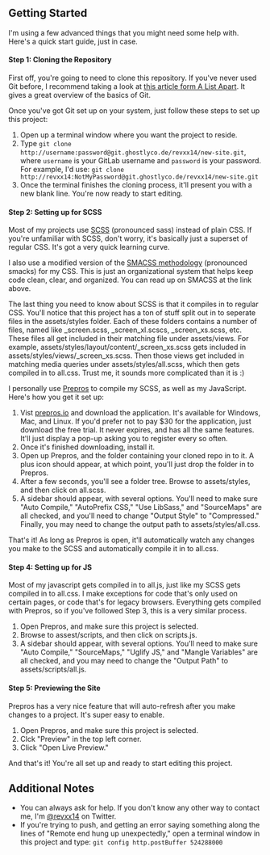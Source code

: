 ## Getting Started

I'm using a few advanced things that you might need some help with. Here's a quick start guide, just in case.

#### Step 1: Cloning the Repository

First off, you're going to need to clone this repository. If you've never used Git before, I recommend taking a look at [this article form A List Apart](alistapart.com/article/get-started-with-git). It gives a great overview of the basics of Git.

Once you've got Git set up on your system, just follow these steps to set up this project:

 1. Open up a terminal window where you want the project to reside.
 2. Type `git clone http://username:password@git.ghostlyco.de/revxx14/new-site.git`, where `username` is your GitLab username and `password` is your password. For example, I'd use: `git clone http://revxx14:NotMyPassword@git.ghostlyco.de/revxx14/new-site.git`
 3. Once the terminal finishes the cloning process, it'll present you with a new blank line. You're now ready to start editing.
 
#### Step 2: Setting up for SCSS
 
Most of my projects use [SCSS](http://sass-lang.com/) (pronounced sass) instead of plain CSS. If you're unfamiliar with SCSS, don't worry, it's basically just a superset of regular CSS. It's got a very quick learning curve.

I also use a modified version of the [SMACSS methodology](https://smacss.com/) (pronounced smacks) for my CSS. This is just an organizational system that helps keep code clean, clear, and organized. You can read up on SMACSS at the link above.

The last thing you need to know about SCSS is that it compiles in to regular CSS. You'll notice that this project has a ton of stuff split out in to seperate files in the assets/styles folder. Each of these folders contains a number of files, named like _screen.scss, _screen_xl.scscs, _screen_xs.scss, etc. These files all get included in their matching file under assets/views. For example, assets/styles/layout/content/_screen_xs.scss gets included in assets/styles/views/_screen_xs.scss. Then those views get included in matching media queries under assets/styles/all.scss, which then gets compiled in to all.css. Trust me, it sounds more complicated than it is :)

I personally use [Prepros](https://prepros.io/) to compile my SCSS, as well as my JavaScript. Here's how you get it set up:
 
 1. Vist [prepros.io](https://prepros.io/) and download the application. It's available for Windows, Mac, and Linux. If you'd prefer not to pay $30 for the application, just download the free trial. It never expires, and has all the same features. It'll just display a pop-up asking you to register every so often.
 2. Once it's finished downloading, install it.
 3. Open up Prepros, and the folder containing your cloned repo in to it. A plus icon should appear, at which point, you'll just drop the folder in to Prepros.
 4. After a few seconds, you'll see a folder tree. Browse to assets/styles, and then click on all.scss.
 5. A sidebar should appear, with several options. You'll need to make sure "Auto Compile," "AutoPrefix CSS," "Use LibSass," and "SourceMaps" are all checked, and you'll need to change "Output Style" to "Compressed." Finally, you may need to change the output path to assets/styles/all.css.

That's it! As long as Prepros is open, it'll automatically watch any changes you make to the SCSS and automatically compile it in to all.css.

#### Step 4: Setting up for JS

Most of my javascript gets compiled in to all.js, just like my SCSS gets compiled in to all.css. I make exceptions for code that's only used on certain pages, or code that's for legacy browsers. Everything gets compiled with Prepros, so if you've followed Step 3, this is a very similar process.

 1. Open Prepros, and make sure this project is selected.
 2. Browse to assest/scripts, and then click on scripts.js.
 3. A sidebar should appear, with several options. You'll need to make sure "Auto Compile," "SourceMaps," "Uglify JS," and "Mangle Variables" are all checked, and you may need to change the "Output Path" to assets/scripts/all.js.

#### Step 5: Previewing the Site

Prepros has a very nice feature that will auto-refresh after you make changes to a project. It's super easy to enable.

 1. Open Prepros, and make sure this project is selected.
 2. Clck "Preview" in the top left corner.
 3. Click "Open Live Preview."

And that's it! You're all set up and ready to start editing this project.

## Additional Notes

 - You can always ask for help. If you don't know any other way to contact me, I'm [@revxx14](https://twitter.com/revxx14) on Twitter.
 - If you're trying to push, and getting an error saying something along the lines of "Remote end hung up unexpectedly," open a terminal window in this project and type: `git config http.postBuffer 524288000`
